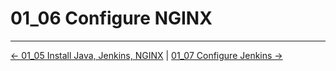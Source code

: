 # 01_06 Configure NGINX

<!-- FooterStart -->
---
[← 01_05 Install Java, Jenkins, NGINX](../01_05_install_java_jenkins_nginx/README.md) | [01_07 Configure Jenkins →](../01_07_configure_jenkins/README.md)
<!-- FooterEnd -->
